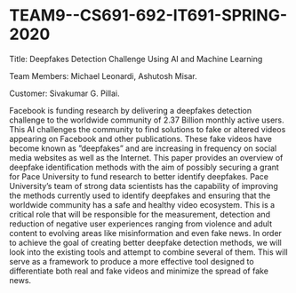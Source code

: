 # TEAM9--CS691-692-IT691-SPRING-2020

Title: Deepfakes Detection Challenge Using AI and Machine Learning

Team Members: Michael Leonardi, Ashutosh Misar.

Customer: Sivakumar G. Pillai.

Facebook is funding research by delivering a deepfakes
detection challenge to the worldwide community of 2.37
Billion monthly active users. This AI challenges the community
to find solutions to fake or altered videos appearing on Facebook
and other publications. These fake videos have become known
as ”deepfakes” and are increasing in frequency on social media
websites as well as the Internet. This paper provides an overview
of deepfake identification methods with the aim of possibly securing
a grant for Pace University to fund research to better identify
deepfakes. Pace University’s team of strong data scientists has the
capability of improving the methods currently used to identify
deepfakes and ensuring that the worldwide community has a
safe and healthy video ecosystem. This is a critical role that
will be responsible for the measurement, detection and reduction
of negative user experiences ranging from violence and adult
content to evolving areas like misinformation and even fake
news. In order to achieve the goal of creating better deepfake
detection methods, we will look into the existing tools and attempt
to combine several of them. This will serve as a framework to
produce a more effective tool designed to differentiate both real
and fake videos and minimize the spread of fake news.
